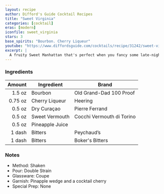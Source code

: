 ```yaml
---
layout: recipe
author: Difford's Guide Cocktail Recipes
title: "Sweet Virginia"
categories: [cocktail]
eras: [modern]
iconfile: sweet_virginia
stars: 3
base_spirits: "Bourbon. Cherry Liqueur"
youtube: "https://www.diffordsguide.com/cocktails/recipe/31242/sweet-virginia"
excerpt: |
  A fruity Sweet Manhattan that's perfect when you fancy some late-night spirited fruitiness. Eponymously named after the Rolling Stone's song, this is a riff on the classic Eastern Sin.
---
```


### Ingredients

|  Amount | Ingredient      | Brand                     |
| ------: | --------------- | ------------------------- |
|  1.5 oz | Bourbon         | Old Grand-Dad 100 Proof   |
| 0.75 oz | Cherry Liqueur  | Heering                   |
|  0.5 oz | Dry Curaçao     | Pierre Ferrand            |
|  0.5 oz | Sweet Vermouth  | Cocchi Vermouth di Torino |
|  0.5 oz | Pineapple Juice |
|  1 dash | Bitters         | Peychaud’s                |
|  1 dash | Bitters         | Boker's Bitters           |

### Notes

- Method: Shaken
- Pour: Double Strain
- Glassware: Coupe
- Garnish: Pinapple wedge and a cocktail cherry
- Special Prep: None
